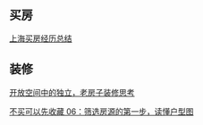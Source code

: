 ## 买房

[上海买房经历总结](https://github.com/ayuer/shanghai_house_knowledge)

## 装修

[开放空间中的独立，老房子装修思考 ](https://sspai.com/post/66914)

[不买可以先收藏 06：筛选房源的第一步，读懂户型图](https://sspai.com/post/67379)
